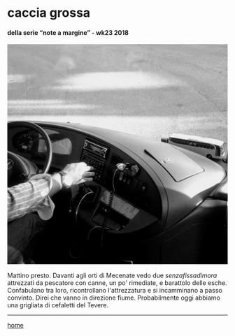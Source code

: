 # caccia grossa  

#### della serie “note a margine” - wk23 2018  
![](/interarete028.png "Parco dei Medici - navetta aziendale")   

Mattino presto. Davanti agli orti di Mecenate vedo due *senzafissadimora* attrezzati da pescatore con canne, un po' rimediate, e barattolo delle esche. Confabulano tra loro, ricontrollano l'attrezzatura e si incamminano a passo convinto. Direi che vanno in direzione fiume. Probabilmente oggi abbiamo una grigliata di cefaletti del Tevere.  

---  
[home](/interarete.md)  
